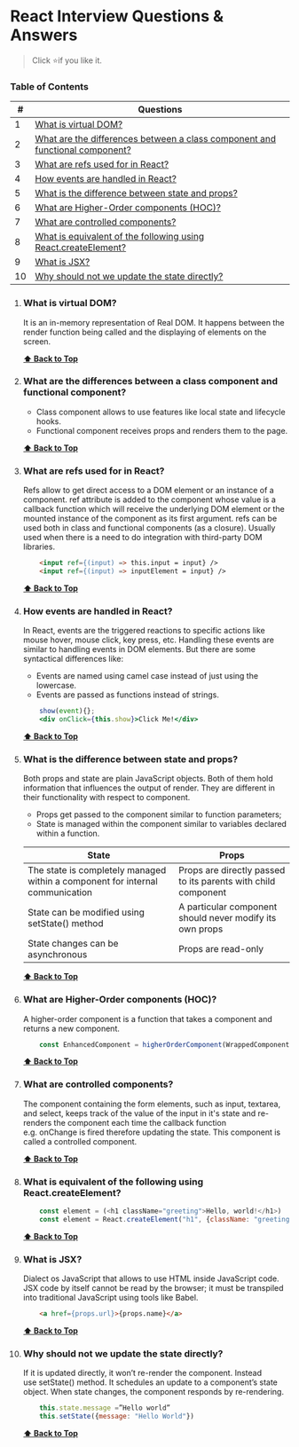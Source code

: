 # React Interview Questions & Answers

> Click :star:if you like it.

### Table of Contents

| # | Questions |
| --- | --------- |
|1  | [What is virtual DOM?](#what-is-virtual-dom) |
|2  | [What are the differences between a class component and functional component?](#what-are-the-differences-between-a-class-component-and-functional-component) |
|3  | [What are refs used for in React?](#what-are-refs-used-for-in-react) |
|4  | [How events are handled in React?](#how-events-are-handled-in-react) |
|5  | [What is the difference between state and props?](#what-is-the-difference-between-state-and-props) |
|6  | [What are Higher-Order components (HOC)?](#what-are-higher-order-components) |
|7  | [What are controlled components?](#what-are-controlled-components) |
|8  | [What is equivalent of the following using React.createElement?](#what-is-equivalent-of-the-following-using-react.createelement) |
|9  | [What is JSX?](#what-is-jsx) |
|10  | [Why should not we update the state directly?](#why-should-not-we-update-the-state-directly) |


1. ### What is virtual DOM?

    It is an in-memory representation of Real DOM. It happens between the render function being called and the displaying of elements on the screen. 


   **[⬆ Back to Top](#table-of-contents)**

2. ### What are the differences between a class component and functional component?
    * Class component allows to use features like local state and lifecycle hooks.
    * Functional component receives props and renders them to the page.


   **[⬆ Back to Top](#table-of-contents)**

3. ### What are refs used for in React?
    Refs allow to get direct access to a DOM element or an instance of a component. 
    ref attribute is added to the component whose value is a callback function which will receive the underlying DOM element or the mounted instance of the component as its first argument. refs can be used both in class and functional components (as a closure). Usually used when there is a need to do integration with third-party DOM libraries.


    ```html
        <input ref={(input) => this.input = input} />
        <input ref={(input) => inputElement = input} />
    ```


    **[⬆ Back to Top](#table-of-contents)**

4. ### How events are handled in React?
    In React, events are the triggered reactions to specific actions like mouse hover, mouse click, key press, etc. Handling these events are similar to handling events in DOM elements. But there are some syntactical differences like:
    * Events are named using camel case instead of just using the lowercase.
    * Events are passed as functions instead of strings.
    
    
    ```jsx harmony
        show(event){};   
        <div onClick={this.show}>Click Me!</div>
    ```
    

    **[⬆ Back to Top](#table-of-contents)**

5. ### What is the difference between state and props?
    Both props and state are plain JavaScript objects. Both of them hold information that influences the output of render. They are different in their functionality with respect to component.
    * Props get passed to the component similar to function parameters; 
    * State is managed within the component similar to variables declared within a function.
    
    
    | State | Props |
    | --- | --------- |
    | The state is completely managed within a component for internal communication | Props are directly passed to its parents with child component |
    | State can be modified using setState() method | A particular component should never modify its own props |
    | State changes can be asynchronous | Props are read-only |


    **[⬆ Back to Top](#table-of-contents)**

6. ### What are Higher-Order components (HOC)?
    A higher-order component is a function that takes a component and returns a new component. 
	
	
    ```javascript
        const EnhancedComponent = higherOrderComponent(WrappedComponent)
    ```
    
    
    **[⬆ Back to Top](#table-of-contents)**

7. ### What are controlled components?
    The component containing the form elements, such as input, textarea, and select, keeps track of the value of the input in it's state and re-renders the component each time the callback function e.g. onChange is fired therefore updating the state. This component is called a controlled component.


    **[⬆ Back to Top](#table-of-contents)**

8. ### What is equivalent of the following using React.createElement?
    
    
    ```javascript
        const element = (<h1 className="greeting">Hello, world!</h1>)
        const element = React.createElement("h1", {className: "greeting"}, "Hello, world!")
    ```


    **[⬆ Back to Top](#table-of-contents)**

9. ### What is JSX?
    Dialect os JavaScript that allows to use HTML inside JavaScript code. JSX code by itself cannot be read by the browser; it must be transpiled into traditional JavaScript using tools like Babel. 
    
    
    ```html
        <a href={props.url}>{props.name}</a>
    ```


    **[⬆ Back to Top](#table-of-contents)**

10. ### Why should not we update the state directly?
    If it is updated directly, it won’t re-render the component. Instead use setState() method. It schedules an update to a component’s state object. When state changes, the component responds by re-rendering.
        
	
    ```javascript
        this.state.message =”Hello world”
        this.setState({message: "Hello World"})
    ```


    **[⬆ Back to Top](#table-of-contents)**
